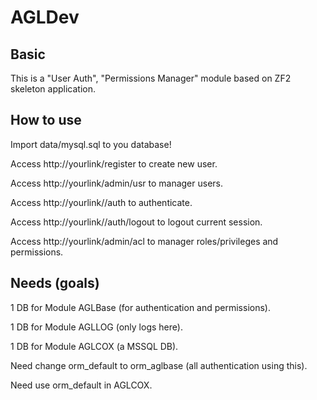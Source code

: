 AGLDev
=======================

Basic
------------
This is a "User Auth", "Permissions Manager" module based on ZF2 skeleton application.

How to use
------------
Import data/mysql.sql to you database!

Access http://yourlink/register to create new user.

Access http://yourlink/admin/usr to manager users.

Access http://yourlink//auth to authenticate.

Access http://yourlink//auth/logout to logout current session.

Access http://yourlink/admin/acl to manager roles/privileges and permissions.


Needs (goals)
------------
1 DB for Module AGLBase (for authentication and permissions).

1 DB for Module AGLLOG (only logs here).

1 DB for Module AGLCOX (a MSSQL DB).

Need change orm_default to orm_aglbase (all authentication using this).

Need use orm_default in AGLCOX.

